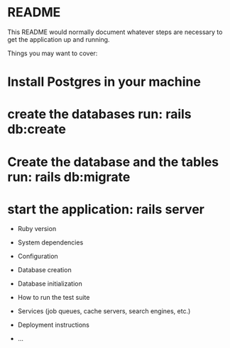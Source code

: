 # README

This README would normally document whatever steps are necessary to get the
application up and running.

Things you may want to cover:

# Install Postgres in your machine

# create the databases run: rails db:create

# Create the database and the tables run: rails db:migrate

# start the application: rails server

* Ruby version

* System dependencies

* Configuration

* Database creation

* Database initialization

* How to run the test suite

* Services (job queues, cache servers, search engines, etc.)

* Deployment instructions

* ...
